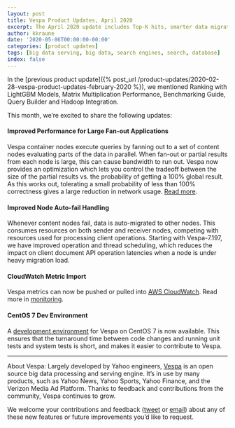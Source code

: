 ```yaml
---
layout: post
title: Vespa Product Updates, April 2020
excerpt: The April 2020 update includes Top-K hits, smarter data migration and CloudWatch integration. Contributing to Vespa is now easier with the release of a CentOS 7 dev environment.
author: kkraune
date: '2020-05-06T00:00:00-00:00'
categories: [product updates]
tags: [big data serving, big data, search engines, search, database]
index: false
---
```


In the [previous product update]({% post_url /product-updates/2020-02-28-vespa-product-updates-february-2020 %}),
we mentioned Ranking with LightGBM Models, Matrix Multiplication Performance, Benchmarking Guide, Query Builder and Hadoop Integration.

This month, we’re excited to share the following updates:


#### Improved Performance for Large Fan-out Applications
Vespa container nodes execute queries by fanning out to a set of content nodes evaluating parts of the data in parallel. When fan-out or partial results from each node is large, this can cause bandwidth to run out.
Vespa now provides an optimization which lets you control the tradeoff between the size of the partial results
vs. the probability of getting a 100% global result.
As this works out, tolerating a small probability of less than 100% correctness
gives a large reduction in network usage.
[Read more](https://docs.vespa.ai/en/reference/services-content.html#top-k-probability).


#### Improved Node Auto-fail Handling
Whenever content nodes fail, data is auto-migrated to other nodes.
This consumes resources on both sender and receiver nodes,
competing with resources used for processing client operations.
Starting with Vespa-7.197, we have improved operation and thread scheduling,
which reduces the impact on client document API operation latencies
when a node is under heavy migration load.


#### CloudWatch Metric Import
Vespa metrics can now be pushed or pulled into
[AWS CloudWatch](https://aws.amazon.com/cloudwatch/).
Read more in [monitoring](https://docs.vespa.ai/en/monitoring.html). 



#### CentOS 7 Dev Environment
A [development environment](https://github.com/vespa-engine/docker-image-dev)
for Vespa on CentOS 7 is now available.
This ensures that the turnaround time between code changes and running unit tests and system tests is short,
and makes it easier to contribute to Vespa.

___
About Vespa: Largely developed by Yahoo engineers,
[Vespa](https://github.com/vespa-engine/vespa) is an open source big data processing and serving engine.
It’s in use by many products, such as Yahoo News, Yahoo Sports, Yahoo Finance, and the Verizon Media Ad Platform.
Thanks to feedback and contributions from the community, Vespa continues to grow.

We welcome your contributions and feedback ([tweet](https://twitter.com/vespaengine)
or [email](mailto:info@vespa.ai)) about any of these new features or future improvements you’d like to request.
